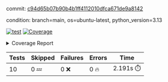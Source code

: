 commit: [c94d65b07b90b4b1ff4112010dfca671de9a8142](https://github.com/rcmdnk/hydra-utils/tree/c94d65b07b90b4b1ff4112010dfca671de9a8142)

condition: branch=main, os=ubuntu-latest, python_version=3.13

[![test](https://github.com/rcmdnk/hydra-utils/actions/workflows/test.yml/badge.svg)](https://github.com/rcmdnk/hydra-utils/actions/runs/18482965676)
<a href="https://github.com/rcmdnk/hydra-utils/blob/c94d65b07b90b4b1ff4112010dfca671de9a8142/README.md"><img alt="Coverage" src="https://img.shields.io/badge/Coverage-25%25-red.svg" /></a><details><summary>Coverage Report </summary><table><tr><th>File</th><th>Stmts</th><th>Miss</th><th>Cover</th><th>Missing</th></tr><tbody><tr><td colspan="5"><b>src/hydra_utils</b></td></tr><tr><td>&nbsp; &nbsp;<a href="https://github.com/rcmdnk/hydra-utils/blob/c94d65b07b90b4b1ff4112010dfca671de9a8142/src/hydra_utils/__init__.py">\_\_init\_\_.py</a></td><td>8</td><td>2</td><td>75%</td><td><a href="https://github.com/rcmdnk/hydra-utils/blob/c94d65b07b90b4b1ff4112010dfca671de9a8142/src/hydra_utils/__init__.py#L11-L12">11&ndash;12</a></td></tr><tr><td>&nbsp; &nbsp;<a href="https://github.com/rcmdnk/hydra-utils/blob/c94d65b07b90b4b1ff4112010dfca671de9a8142/src/hydra_utils/dummy.py">dummy.py</a></td><td>6</td><td>6</td><td>0%</td><td><a href="https://github.com/rcmdnk/hydra-utils/blob/c94d65b07b90b4b1ff4112010dfca671de9a8142/src/hydra_utils/dummy.py#L1-L15">1&ndash;15</a></td></tr><tr><td>&nbsp; &nbsp;<a href="https://github.com/rcmdnk/hydra-utils/blob/c94d65b07b90b4b1ff4112010dfca671de9a8142/src/hydra_utils/utils.py">utils.py</a></td><td>182</td><td>141</td><td>23%</td><td><a href="https://github.com/rcmdnk/hydra-utils/blob/c94d65b07b90b4b1ff4112010dfca671de9a8142/src/hydra_utils/utils.py#L20-L25">20&ndash;25</a>, <a href="https://github.com/rcmdnk/hydra-utils/blob/c94d65b07b90b4b1ff4112010dfca671de9a8142/src/hydra_utils/utils.py#L30-L49">30&ndash;49</a>, <a href="https://github.com/rcmdnk/hydra-utils/blob/c94d65b07b90b4b1ff4112010dfca671de9a8142/src/hydra_utils/utils.py#L76-L78">76&ndash;78</a>, <a href="https://github.com/rcmdnk/hydra-utils/blob/c94d65b07b90b4b1ff4112010dfca671de9a8142/src/hydra_utils/utils.py#L84-L85">84&ndash;85</a>, <a href="https://github.com/rcmdnk/hydra-utils/blob/c94d65b07b90b4b1ff4112010dfca671de9a8142/src/hydra_utils/utils.py#L105-L112">105&ndash;112</a>, <a href="https://github.com/rcmdnk/hydra-utils/blob/c94d65b07b90b4b1ff4112010dfca671de9a8142/src/hydra_utils/utils.py#L116-L141">116&ndash;141</a>, <a href="https://github.com/rcmdnk/hydra-utils/blob/c94d65b07b90b4b1ff4112010dfca671de9a8142/src/hydra_utils/utils.py#L145-L160">145&ndash;160</a>, <a href="https://github.com/rcmdnk/hydra-utils/blob/c94d65b07b90b4b1ff4112010dfca671de9a8142/src/hydra_utils/utils.py#L174-L184">174&ndash;184</a>, <a href="https://github.com/rcmdnk/hydra-utils/blob/c94d65b07b90b4b1ff4112010dfca671de9a8142/src/hydra_utils/utils.py#L188">188</a>, <a href="https://github.com/rcmdnk/hydra-utils/blob/c94d65b07b90b4b1ff4112010dfca671de9a8142/src/hydra_utils/utils.py#L192">192</a>, <a href="https://github.com/rcmdnk/hydra-utils/blob/c94d65b07b90b4b1ff4112010dfca671de9a8142/src/hydra_utils/utils.py#L196-L205">196&ndash;205</a>, <a href="https://github.com/rcmdnk/hydra-utils/blob/c94d65b07b90b4b1ff4112010dfca671de9a8142/src/hydra_utils/utils.py#L209-L217">209&ndash;217</a>, <a href="https://github.com/rcmdnk/hydra-utils/blob/c94d65b07b90b4b1ff4112010dfca671de9a8142/src/hydra_utils/utils.py#L223-L229">223&ndash;229</a>, <a href="https://github.com/rcmdnk/hydra-utils/blob/c94d65b07b90b4b1ff4112010dfca671de9a8142/src/hydra_utils/utils.py#L233">233</a>, <a href="https://github.com/rcmdnk/hydra-utils/blob/c94d65b07b90b4b1ff4112010dfca671de9a8142/src/hydra_utils/utils.py#L241-L253">241&ndash;253</a>, <a href="https://github.com/rcmdnk/hydra-utils/blob/c94d65b07b90b4b1ff4112010dfca671de9a8142/src/hydra_utils/utils.py#L265-L318">265&ndash;318</a></td></tr><tr><td><b>TOTAL</b></td><td><b>198</b></td><td><b>149</b></td><td><b>25%</b></td><td>&nbsp;</td></tr></tbody></table></details>

| Tests | Skipped | Failures | Errors | Time |
| ----- | ------- | -------- | -------- | ------------------ |
| 10 | 0 :zzz: | 0 :x: | 0 :fire: | 2.191s :stopwatch: |

